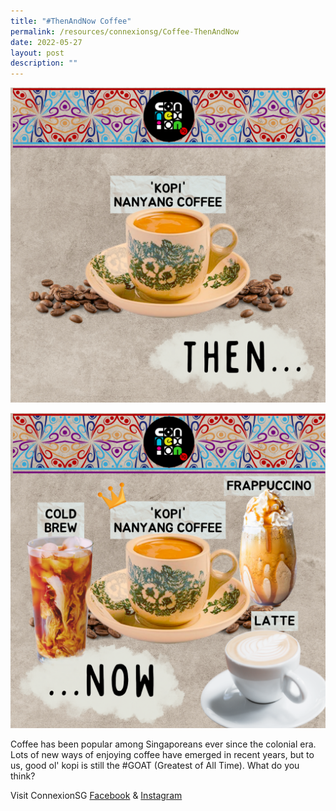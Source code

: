 ```yaml
---
title: "#ThenAndNow Coffee"
permalink: /resources/connexionsg/Coffee-ThenAndNow
date: 2022-05-27
layout: post
description: ""
---
```

![](/images/connexionsg/2022/IG%20Coffee%201.png)

![](/images/connexionsg/2022/IG%20Coffee%202.png)

Coffee has been popular among Singaporeans ever since the colonial era. Lots of new ways of enjoying coffee have emerged in recent years, but to us, good ol' kopi is still the #GOAT (Greatest of All Time). What do you think?

Visit ConnexionSG [Facebook](https://www.facebook.com/ConnexionSG) & [Instagram](https://www.instagram.com/connexionsg/)